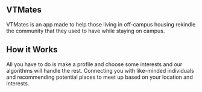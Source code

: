 ## VTMates
VTMates is an app made to help those living in off-campus housing rekindle the community that they used to have while staying on campus.

## How it Works
All you have to do is make a profile and choose some interests and our algorithms will handle the rest. Connecting you with like-minded individuals and recommending potential places to meet up based on your location and interests.


